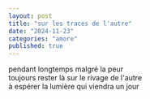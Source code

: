 ```yaml
---
layout: post
title: "sur les traces de l'autre"
date: "2024-11-23"
categories: "amore"
published: true
---
```


pendant longtemps malgré la peur  
toujours rester là sur le rivage de l'autre  
à espérer la lumière qui viendra un jour  
